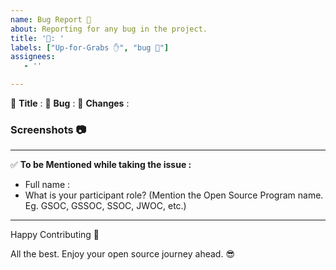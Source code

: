 ```yaml
---
name: Bug Report 🐞
about: Reporting for any bug in the project.
title: '🐛: '
labels: ["Up-for-Grabs ✋", "bug 🐛"]
assignees:
   - ''

---
```


:red_circle: **Title** :
:red_circle: **Bug** :
:red_circle: **Changes** :  <!-- Explain the approach to handle this bug. -->


### Screenshots 📷
<!-- Write N/A if not available-->


***********************************************************************
:white_check_mark: **To be Mentioned while taking the issue :**
- Full name : 
- What is your participant role? (Mention the Open Source Program name. Eg. GSOC, GSSOC, SSOC, JWOC, etc.)

***********************************************************************
Happy Contributing 🚀 

All the best. Enjoy your open source journey ahead. 😎